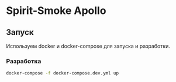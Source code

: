 # Spirit-Smoke Apollo

## Запуск

Используем docker и docker-compose для запуска и разработки.

### Разработка

```bash
docker-compose -f docker-compose.dev.yml up
```
